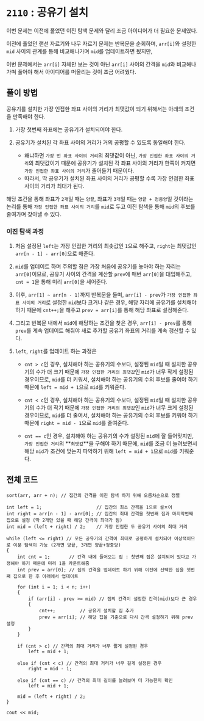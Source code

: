 # `2110` : 공유기 설치

이번 문제는 이전에 풀었던 이진 탐색 문제와 달리 조금 아이디어가 더 필요한 문제였다.

이전에 풀었던 랜선 자르기와 나무 자르기 문제는 반복문을 순회하며, `arr[i]`와 설정한 `mid` 사이의 관계를 통해 비교해나가며 `mid`를 업데이트하면 됬지만,

이번 문제에서는 `arr[i]` 자체만 보는 것이 아닌 `arr[i]` 사이의 간격을 `mid`와 비교해나가며 풀어야 해서 아이디어를 떠올리는 것이 조금 어려웠다.

## 풀이 방법

공유기를 설치한 가장 인접한 좌표 사이의 거리가 최댓값이 되기 위해서는 아래의 조건을 만족해야 한다.

1. 가장 첫번째 좌표에는 공유기가 설치되어야 한다.

2. 공유기가 설치된 각 좌표 사이의 거리가 거의 공평할 수 있도록 동일해야 한다.
    
    - 왜냐하면 `가장 먼 좌표 사이의 거리`의 최댓값이 아닌, `가장 인접한 좌표 사이의 거리`의 최댓값이기 때문에 공유기가 설치된 각 좌표 사이의 거리가 한쪽이 커지면 `가장 인접한 좌표 사이의 거리`가 줄어들기 때문이다.
    - 따라서, 딱 공유기가 설치된 좌표 사이의 거리가 공평할 수록 가장 인접한 좌표 사이의 거리가 최대가 된다.

해당 조건을 통해 좌표가 `2개`일 때는 `양끝`, 좌표가 `3개`일 때는 `양끝 + 정중앙`일 것이라는 논리를 통해 `가장 인접한 좌표 사이의 거리`를 `mid`로 두고 이진 탐색을 통해 `mid`의 후보를 줄여가며 찾아낼 수 있다.

### 이진 탐색 과정

1. 처음 설정된 `left`는 가장 인접한 거리의 최솟값인 `1`으로 해주고, `right`는 최댓값인 `arr[n - 1] - arr[0]`으로 해준다.

2. `mid`를 업데이트 하며 주의할 점은 가장 처음에 공유기를 놓아야 하는 자리는 `arr[0]`이므로, 공유기 사이의 간격을 계산할 `prev`에 매번 `arr[0]`을 대입해주고, `cnt = 1`을 통해 미리 `arr[0]`을 세어준다.

3. 이후, `arr[1] ~ arr[n - 1]`까지 반복문을 돌며, `arr[i] - prev`가 `가장 인접한 좌표 사이의 거리`로 설정한 `mid`보다 크거나 같은 경우, 해당 자리에 공유기를 설치해야 하기 때문에 `cnt++;`을 해주고 `prev = arr[i]`를 통해 해당 좌표로 설정해준다.

4. 그리고 반복문 내에서 `mid`에 해당하는 조건을 찾은 경우, `arr[i] - prev`를 통해 `prev`를 계속 업데이트 해줘야 새로 추가할 공유기 좌표의 거리를 계속 갱신할 수 있다.

5. `left`, `right`를 업데이트 하는 과정은
    
    - `cnt > c`인 경우, 설치해야 하는 공유기의 수보다, 설정된 `mid`일 때 설치한 공유기의 수가 더 크기 때문에 `가장 인접한 거리의 최댓값`인 `mid`가 너무 작게 설정된 경우이므로, `mid`를 더 키워서, 설치해야 하는 공유기의 수의 후보를 줄여야 하기 때문에 `left = mid + 1`으로 `mid`를 키워준다.
    
    - `cnt < c`인 경우, 설치해야 하는 공유기의 수보다, 설정된 `mid`일 때 설치한 공유기의 수가 더 작기 때문에 `가장 인접한 거리의 최댓값`인 `mid`가 너무 크게 설정된 경우이므로, `mid`를 더 줄여서, 설치해야 하는 공유기의 수의 후보를 키워야 하기 때문에 `right = mid - 1`으로 `mid`를 줄여준다.
    
    - `cnt == c`인 경우, 설치해야 하는 공유기의 수가 설정된 `mid`에 잘 들어맞지만, `가장 인접한 거리`의 **`최댓값`**을 구해야 하기 때문에, `mid`를 조금 더 늘려보면서 해당 `mid`가 조건에 맞는지 파악하기 위해 `left = mid + 1`으로 `mid`를 키워준다.

## 전체 코드

```
sort(arr, arr + n); // 집간의 간격을 이진 탐색 하기 위해 오름차순으로 정렬

int left = 1;                    // 집간의 최소 간격을 1으로 설ㅈ어
int right = arr[n - 1] - arr[0]; // 집간의 최대 간격을 첫번째 집과 마지막번째 집으로 설정 (딱 2개만 있을 때 해당 간격이 최대가 됨)
int mid = (left + right) / 2;    // 가장 인접한 두 공유기 사이의 최대 거리

while (left <= right) // 모든 공유기의 간격이 최대로 공평하게 설치되야 이상적이므로 이분 탐색이 가능 (2개면 양끝, 3개면 양끝+정중앙)
{
    int cnt = 1;       // 간격 내에 들어오는 집 : 첫번째 집은 설치되어 있다고 가정해야 하기 때문에 미리 1을 카운트해줌
    int prev = arr[0]; // 집의 간격을 업데이트 하기 위해 이전에 선택한 집을 첫번째 집으로 한 후 아래에서 업데이트

    for (int i = 1; i < n; i++)
    {
        if (arr[i] - prev >= mid) // 집의 간격이 설정한 간격(mid)보다 큰 경우
        {
            cnt++;         // 공유기 설치할 집 추가
            prev = arr[i]; // 해당 집을 기준으로 다시 간격 설정하기 위해 prev 설정
        }
    }

    if (cnt > c) // 간격의 최대 거리가 너무 짧게 설정된 경우
        left = mid + 1;

    else if (cnt < c) // 간격의 최대 거리가 너무 길게 설정된 경우
        right = mid - 1;

    else if (cnt == c) // 간격의 최대 길이를 늘려보며 더 가능한지 확인
        left = mid + 1;

    mid = (left + right) / 2;
}

cout << mid;
```